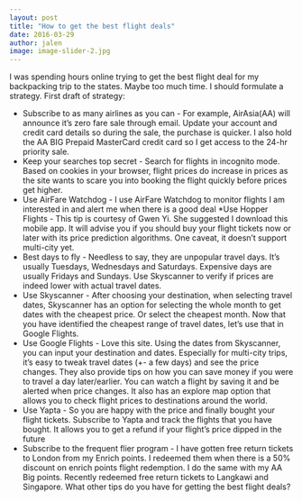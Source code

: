 ```yaml
---
layout: post
title: "How to get the best flight deals"
date: 2016-03-29
author: jalen
image: image-slider-2.jpg
---
```


I was spending hours online trying to get the best flight deal for my backpacking trip to the states. Maybe too much time. I should formulate a strategy. First draft of strategy:
* Subscribe to as many airlines as you can - For example, AirAsia(AA) will announce it’s zero fare sale through email. Update your account and credit card details so during the sale, the purchase is quicker. I also hold the AA BIG Prepaid MasterCard credit card so I get access to the 24-hr priority sale. 
* Keep your searches top secret - Search for flights in incognito mode. Based on cookies in your browser, flight prices do increase in prices as the site wants to scare you into booking the flight quickly before prices get higher. 
* Use AirFare Watchdog - I use AirFare Watchdog to monitor flights I am interested in and alert me when there is a good deal 
*Use Hopper Flights - This tip is courtesy of Gwen Yi. She suggested I download this mobile app. It will advise you if you should buy your flight tickets now or later with its price prediction algorithms. One caveat, it doesn’t support multi-city yet.
* Best days to fly - Needless to say, they are unpopular travel days. It’s usually Tuesdays, Wednesdays and Saturdays. Expensive days are usually Fridays and Sundays. Use Skyscanner to verify if prices are indeed lower with actual travel dates.
* Use Skyscanner - After choosing your destination, when selecting travel dates, Skyscanner has an option for selecting the whole month to get dates with the cheapest price. Or select the cheapest month. Now that you have identified the cheapest range of travel dates, let’s use that in Google Flights.
* Use Google Flights - Love this site. Using the dates from Skyscanner, you can input your destination and dates. Especially for multi-city trips, it’s easy to tweak travel dates (+- a few days) and see the price changes. They also provide tips on how you can save money if you were to travel a day later/earlier. You can watch a flight by saving it and be alerted when price changes. It also has an explore map option that allows you to check flight prices to destinations around the world.
* Use Yapta - So you are happy with the price and finally bought your flight tickets. Subscribe to Yapta and track the flights that you have bought. It allows you to get a refund if your flight’s price dipped in the future
* Subscribe to the frequent flier program - I have gotten free return tickets to London from my Enrich points. I redeemed them when there is a 50% discount on enrich points flight redemption. I do the same with my AA Big points. Recently redeemed free return tickets to Langkawi and Singapore.
What other tips do you have for getting the best flight deals?

